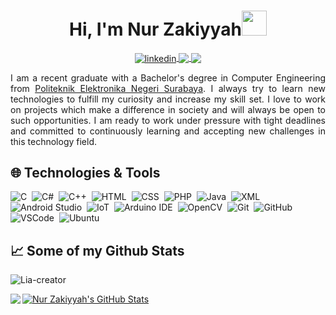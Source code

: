 <h1 align="center">Hi, I'm Nur Zakiyyah<img src="https://raw.githubusercontent.com/MartinHeinz/MartinHeinz/master/wave.gif" width="40px" height="40px" /></h1>
<div align="center">
    <a href="https://www.linkedin.com/in/nur-zakiyyah-/">
        <img align="center" src="https://img.shields.io/badge/-Nur Zakiyyah-0072b1?style=flat&logo=Linkedin&logoColor=white" alt="linkedin"/>
    </a>
    <a href="mailto:liazakiyyah08@gmail.com">
        <img align="center" src="https://img.shields.io/badge/-liazakiyyah08@gmail.com-c14438?style=flat&logo=Gmail&logoColor=white"/>
    </a>
    <a href="https://www.instagram.com/liazakiyyah_?igsh=MWRhcGhvaWhxbmx1eA==">
        <img align="center" src="https://img.shields.io/badge/-liazakiyyah_-red?color=DD2A7B&logo=instagram&logoColor=white"/>
    </a>
</div>
<p></p>
<p align="justify">I am a recent graduate with a Bachelor's degree in Computer Engineering from <a href='https://www.pens.ac.id/en/'><u>Politeknik Elektronika Negeri Surabaya</u></a>. I always try to learn new technologies to fulfill my curiosity and increase my skill set. I love to work on projects which make a difference in society and will always be open to such opportunities. I am ready to work under pressure with tight deadlines and committed to continuously learning and accepting new challenges in this technology field.</p>

## :globe_with_meridians: Technologies & Tools
![C](https://img.shields.io/badge/C-05122A?style=flat&logo=c&logoColor=A8B9CC)&nbsp;
![C#](https://img.shields.io/badge/C%23-05122A?style=flat&logo=c-sharp&logoColor=239120)&nbsp;
![C++](https://img.shields.io/badge/C++-05122A?style=flat&logo=c%2B%2B)&nbsp;
![HTML](https://img.shields.io/badge/-HTML-05122A?style=flat&logo=HTML5)&nbsp;
![CSS](https://img.shields.io/badge/CSS-05122A?style=flat&logo=css3&logoColor=1572B6)&nbsp;
![PHP](https://img.shields.io/badge/PHP-05122A?style=flat&logo=php&logoColor=777BB4)&nbsp;
![Java](https://img.shields.io/badge/Java-05122A?style=flat&logo=java&logoColor=007396)&nbsp;
![XML](https://img.shields.io/badge/XML-05122A?style=flat&logo=xml&logoColor=9B6A0F)&nbsp;
![Android Studio](https://img.shields.io/badge/Android_Studio-05122A?style=flat&logo=android-studio&logoColor=3DDC84)&nbsp;
![IoT](https://img.shields.io/badge/IoT-05122A?style=flat&logo=internet-of-things&logoColor=7F9CF5)&nbsp;
![Arduino IDE](https://img.shields.io/badge/Arduino_IDE-05122A?style=flat&logo=arduino&logoColor=00979D)&nbsp;
![OpenCV](https://img.shields.io/badge/-OpenCV-05122A?style=flat&logo=OpenCV)&nbsp;
![Git](https://img.shields.io/badge/-Git-05122A?style=flat&logo=git)&nbsp;
![GitHub](https://img.shields.io/badge/-GitHub-05122A?style=flat&logo=github)&nbsp;
![VSCode](https://img.shields.io/badge/-VSCode-05122A?style=flat&logo=visual-studio-code&logoColor=007ACC)&nbsp;
![Ubuntu](https://img.shields.io/badge/-Ubuntu-05122A?style=flat&logo=Ubuntu)&nbsp;

## &#x1f4c8; Some of my Github Stats
<p align=left> <img src=https://komarev.com/ghpvc/?username=Lia-creator31 alt=Lia-creator /> </p>
<a href="https://github.com/Lia-creator31/Lia-creator31">
  <img align="center" src="https://github-readme-stats.vercel.app/api?username=Lia-creator31&show_icons=true&include_all_commits=true" alt="Nur Zakiyyah's GitHub Stats" />
</a>
<a href="https://github.com/Lia-creator31/Lia-creator31">
  <img align="left" src="https://github-readme-stats.vercel.app/api/top-langs/?username=Lia-creator31&layout=compact" />
</a>

